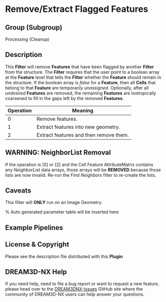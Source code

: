 # Remove/Extract Flagged Features

## Group (Subgroup)

Processing (Cleanup)

## Description

This **Filter** will remove **Features** that have been flagged by another **Filter** from the structure.  The **Filter** requires that the user point to a boolean array at the **Feature** level that tells the **Filter** whether the **Feature** should remain in the structure.  If the boolean array is *false* for a **Feature**, then all **Cells** that belong to that **Feature** are temporarily *unassigned*. Optionally, after all *undesired* **Features** are removed, the remaining **Features** are isotropically coarsened to fill in the gaps left by the removed **Features**.

| Operation | Meaning |
|-----------|---------|
| 0 | Remove features. |
| 1 | Extract features into new geometry. |
| 2 | Extract features and then remove them. |

## WARNING: NeighborList Removal

If the operation is [0] or [2] and the Cell Feature AttributeMatrix contains any *NeighborList* data arrays, those arrays will be **REMOVED** because those lists are now invalid. Re-run the *Find Neighbors* filter to re-create the lists.

## Caveats

This filter will **ONLY** run on an Image Geometry.

% Auto generated parameter table will be inserted here

## Example Pipelines

## License & Copyright

Please see the description file distributed with this **Plugin**

## DREAM3D-NX Help

If you need help, need to file a bug report or want to request a new feature, please head over to the [DREAM3DNX-Issues](https://github.com/BlueQuartzSoftware/DREAM3DNX-Issues/discussions) GItHub site where the community of DREAM3D-NX users can help answer your questions.
